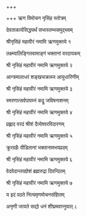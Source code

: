 +++

+++
ऋण विमोचन नृसिंह स्तोत्रम्

देवताकार्यसिद्ध्यर्थं सभास्तम्भसमुद्भवम्

श्रीनृसिंहं महावीरं नमामि ऋणमुक्तये १

लक्ष्म्यालिङ्गितवामाङ्गं भक्तानां वरदायकम्

श्री नृसिंहं महावीरं नमामि ऋणमुक्तये २

आन्त्रमालाधरं शङ्खचक्राब्ज आयुधारिणीम्

श्री नृसिंहं महावीरं नमामि ऋणमुक्तये ३

स्मरणात्सर्वपापघ्नं कद्रू जविषनाशनम्

श्री नृसिंहं महावीरं नमामि ऋणमुक्तये ४

प्रह्लाद वरदं श्रीशं दैत्येश्वरविदारणम्

श्री नृसिंहं महावीरं नमामि ऋणमुक्तये ५

क्रूरग्रहैः पीडितानां भक्तानामभयप्रदम्

श्री नृसिंहं महावीरं नमामि ऋणमुक्तये ६

वेदवेदान्तयज्ञेशं ब्रह्मरुद्रा दिवन्दितम्

श्री नृसिंहं महावीरं नमामि ऋणमुक्तये ७

य इदं पठते नित्यमृणमोचनसंज्ञितम्

अनृणी जायते सद्यो धनं शीघ्रमवाप्नुयात् ८
